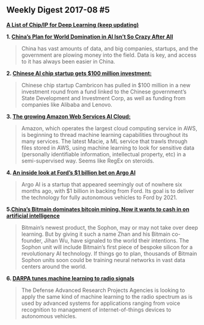 ## Weekly Digest 2017-08 \#5

**[A List of Chip/IP for Deep Learning (keep updating)](https://medium.com/@shan.tang.g/a-list-of-chip-ip-for-deep-learning-48d05f1759ae)**

**1. [China’s Plan for World Domination in AI Isn’t So Crazy After All](https://www.bloomberg.com/amp/news/articles/2017-08-14/china-s-plan-for-world-domination-in-ai-isn-t-so-crazy-after-all)**

> China has vast amounts of data, and big companies, startups, and the government are plowing money into the field. Data is key, and access to it has always been easier in China.

**2. [Chinese AI chip startup gets $100 million investment:](https://www.chinamoneynetwork.com/2017/08/18/chinas-state-development-investment-corp-leads-100m-round-in-ai-chip-maker-cambricon)**

> Chinese chip startup Cambricon has pulled in $100 million in a new investment round from a fund linked to the Chinese government’s State Development and Investment Corp, as well as funding from companies like Alibaba and Lenovo.


**3. [The growing Amazon Web Services AI Cloud:](https://aws.amazon.com/macie/)**

> Amazon, which operates the largest cloud computing service in AWS, is beginning to thread machine learning capabilities throughout its many services. The latest Macie, a ML service that trawls through files stored in AWS, using machine learning to look for sensitive data (personally identifiable information, intellectual property, etc) in a semi-supervised way. Seems like RegEx on steroids.

**4. [An inside look at Ford’s $1 billion bet on Argo AI](https://www.theverge.com/2017/8/16/16155254/argo-ai-ford-self-driving-car-autonomous)**

> Argo AI is a startup that appeared seemingly out of nowhere six months ago, with $1 billion in backing from Ford. Its goal is to deliver the technology for fully autonomous vehicles to Ford by 2021.

**5.[China’s Bitmain dominates bitcoin mining. Now it wants to cash in on artificial intelligence](https://qz.com/1053799/chinas-bitmain-dominates-bitcoin-mining-now-it-wants-to-cash-in-on-artificial-intelligence/)**

> Bitmain’s newest product, the Sophon, may or may not take over deep learning. But by giving it such a name Zhan and his Bitmain co-founder, Jihan Wu, have signaled to the world their intentions. The Sophon unit will include Bitmain’s first piece of bespoke silicon for a revolutionary AI technology. If things go to plan, thousands of Bitmain Sophon units soon could be training neural networks in vast data centers around the world.

**6. [DARPA tunes machine learning to radio signals](https://gcn.com/articles/2017/08/14/darpa-rf-machine-learning.aspx)**
> The Defense Advanced Research Projects Agencies is looking to apply the same kind of machine learning to the radio spectrum as is used by advanced systems for applications ranging from voice recognition to management of internet-of-things devices to autonomous vehicles.
